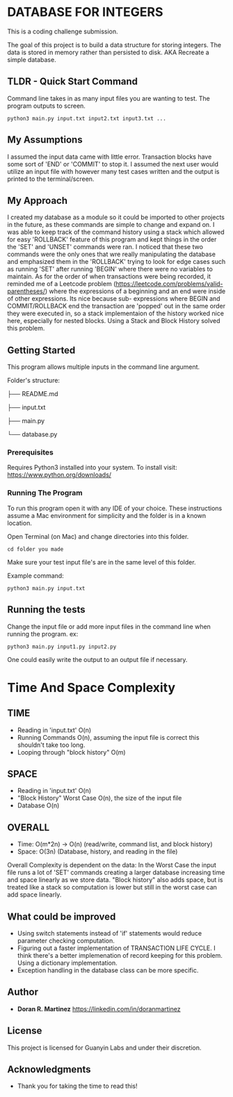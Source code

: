 # DATABASE FOR INTEGERS

This is a coding challenge submission.

The goal of this project is to build a data structure for storing integers.
The data is stored in memory rather than persisted to disk.
AKA Recreate a simple database.

## TLDR - Quick Start Command

Command line takes in as many input files you are wanting to test.
The program outputs to screen.

```
python3 main.py input.txt input2.txt input3.txt ...
```

## My Assumptions

I assumed the input data came with little error.
Transaction blocks have some sort of 'END' or 'COMMIT' to stop it.
I assumed the next user would utilize an input file with however many test cases written
and the output is printed to the terminal/screen.


## My Approach

I created my database as a module so it could be imported to other projects in the future, as these commands are simple to change and expand on. I was able to keep track of the command history using a stack which allowed for easy 'ROLLBACK' feature of this program and kept things in the order the 'SET' and 'UNSET' commands were ran. I noticed that these two commands were the only ones that wre really manipulating the database and emphasized them in the 'ROLLBACK' trying to look for edge cases such as running 'SET' after running 'BEGIN' where there were no variables to maintain. As for the order of when transactions were being recorded, it reminded me of a Leetcode problem (https://leetcode.com/problems/valid-parentheses/) where the expressions of a beginning and an end were inside of other expressions. Its nice because sub- expressions where BEGIN and COMMIT/ROLLBACK end the transaction are 'popped' out in the same order they were executed in, so a stack implementaion of the history worked nice here, especially for nested blocks. Using a Stack and Block History solved this problem.

## Getting Started

This program allows multiple inputs in the command line argument.

Folder's structure:

├── README.md

├── input.txt

├── main.py

└── database.py


### Prerequisites

Requires Python3 installed into your system.
To install visit: https://www.python.org/downloads/

### Running The Program

To run this program open it with any IDE of your choice.
These instructions assume a Mac environment for simplicity and the folder is in a known location.

Open Terminal (on Mac) and change directories into this folder.

```
cd folder you made
```

Make sure your test input file's are in the same level of this folder.

Example command:
```
python3 main.py input.txt
```

## Running the tests

Change the input file or add more input files in the command line when running the program.
ex:
```
python3 main.py input1.py input2.py
```
One could easily write the output to an output file if necessary.

# Time And Space Complexity

## TIME

- Reading in 'input.txt' O(n)
- Running Commands O(n), assuming the input file is correct this shouldn't take too long.
- Looping through "block history" O(m)

## SPACE

- Reading in 'input.txt' O(n)
- "Block History" Worst Case O(n), the size of the input file
- Database O(n)

## OVERALL

- Time: O(m*2n) -> O(n) (read/write, command list, and block history)
- Space: O(3n) (Database, history, and reading in the file)

Overall Complexity is dependent on the data:
In the Worst Case the input file runs a lot of 'SET' commands creating a larger database increasing time and space linearly as we store data. "Block history" also adds space, but is treated like a stack so computation is lower but still in the worst case can add space linearly.

## What could be improved

- Using switch statements instead of 'if' statements would reduce parameter checking computation.
- Figuring out a faster implementation of TRANSACTION LIFE CYCLE. I think there's a better implemenation of record keeping for this problem.     Using a dictionary implementation.
- Exception handling in the database class can be more specific.

## Author

* **Doran R. Martinez**
https://linkedin.com/in/doranmartinez

## License

This project is licensed for Guanyin Labs and under their discretion.

## Acknowledgments

* Thank you for taking the time to read this!
